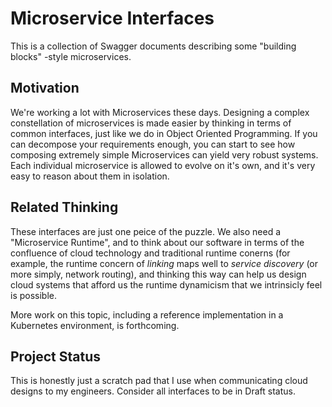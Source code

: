 # Microservice Interfaces

This is a collection of Swagger documents describing some "building blocks" -style microservices.

## Motivation
We're working a lot with Microservices these days. Designing a complex constellation of microservices is made easier by thinking in terms of common interfaces, just like we do in Object Oriented Programming. If you can decompose your requirements enough, you can start to see how composing extremely simple Microservices can yield very robust systems. Each individual microservice is allowed to evolve on it's own, and it's very easy to reason about them in isolation. 

## Related Thinking
These interfaces are just one peice of the puzzle. We also need a "Microservice Runtime", and to think about our software in terms of the confluence of cloud technology and traditional runtime conerns (for example, the runtime concern of _linking_ maps well to _service discovery_ (or more simply, network routing), and thinking this way can help us design cloud systems that afford us the runtime dynamicism that we intrinsicly feel is possible.

More work on this topic, including a reference implementation in a Kubernetes environment, is forthcoming.

## Project Status
This is honestly just a scratch pad that I use when communicating cloud designs to my engineers. Consider all interfaces to be in Draft status.